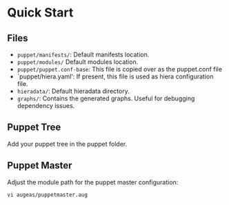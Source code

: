 # Quick Start

## Files

* `puppet/manifests/`:        Default manifests location.
* `puppet/modules/`           Default modules location.
* `puppet/puppet.conf-base`:  This file is copied over as the puppet.conf file
* `puppet/hiera.yaml':        If present, this file is used as hiera configuration file.
* `hieradata/`:               Default hieradata directory.
* `graphs/`:                  Contains the generated graphs. Useful for debugging dependency issues.

## Puppet Tree

Add your puppet tree in the puppet folder.

## Puppet Master

Adjust the module path for the puppet master configuration:

    vi augeas/puppetmaster.aug


